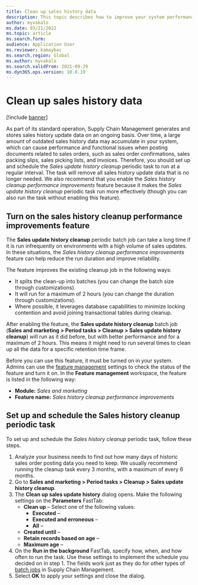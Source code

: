 ```yaml
---
title: Clean up sales history data
description: This topic describes how to improve your system performance by scheduling the Sales update history cleanup periodic task to run at a regular interval
author: myvakalo
ms.date: 03/21/2022
ms.topic: article
ms.search.form:
audience: Application User
ms.reviewer: kamaybac
ms.search.region: Global
ms.author: myvakalo
ms.search.validFrom: 2021-09-29
ms.dyn365.ops.version: 10.0.19
---
```


# Clean up sales history data

[!include [banner](../includes/banner.md)]

As part of its standard operation, Supply Chain Management generates and stores sales history update data on an ongoing basis. Over time, a large amount of outdated sales history data may accumulate in your system, which can cause performance and functional issues when posting documents related to sales orders, such as sales order confirmations, sales packing slips, sales picking lists, and invoices. Therefore, you should set up and schedule the *Sales update history cleanup* periodic task to run at a regular interval. The task will remove all sales history update data that is no longer needed. We also recommend that you enable the *Sales history cleanup performance improvements* feature because it makes the *Sales update history cleanup* periodic task run more effectively (though you can also run the task without enabling this feature).

## Turn on the sales history cleanup performance improvements feature

The **Sales update history cleanup** periodic batch job can take a long time if it is run infrequently on environments with a high volume of sales updates. In these situations, the *Sales history cleanup performance improvements* feature can help reduce the run duration and improve reliability.

The feature improves the existing cleanup job in the following ways:

- It splits the clean-up into batches (you can change the batch size through customizations).
- It will run for a maximum of 2 hours (you can change the duration through customizations).
- Where possible, it leverages database capabilities to minimize locking contention and avoid joining transactional tables during cleanup.

After enabling the feature, the **Sales update history cleanup** batch job (**Sales and marketing \> Period tasks \> Cleanup \> Sales update history cleanup**) will run as it did before, but with better performance and for a maximum of 2 hours. This means it might need to run several times to clean up all the data for a specific retention time frame.

Before you can use this feature, it must be turned on in your system. Admins can use the [feature management](../../fin-ops-core/fin-ops/get-started/feature-management/feature-management-overview.md) settings to check the status of the feature and turn it on. In the **Feature management** workspace, the feature is listed in the following way:

- **Module:** *Sales and marketing*
- **Feature name:** *Sales history cleanup performance improvements*

## Set up and schedule the Sales history cleanup periodic task

To set up and schedule the *Sales history cleanup* periodic task, follow these steps.

1. Analyze your business needs to find out how many days of historic sales order posting data you need to keep. We usually recommend running the cleanup task every 3 months, with a maximum of every 6 months.
1. Go to **Sales and marketing > Period tasks > Cleanup > Sales update history cleanup**.
1. The **Clean up sales update history** dialog opens. Make the following settings on the **Parameters** FastTab:
    - **Clean up** – <!-- KFM: Description needed --> Select one of the following values:
        - **Executed** – <!-- KFM: Description needed -->
        - **Executed and erroneous** – <!-- KFM: Description needed -->
        - **All** –  <!-- KFM: Description needed -->
    - **Created until** –<!-- KFM: Description needed -->
    - **Retain records based on age** –<!-- KFM: Description needed -->
    - **Maximum age** – <!-- KFM: Description needed -->
1. On the **Run in the background** FastTab, specify how, when, and how often to run the task. Use these settings to implement the schedule you decided on in step 1. The fields work just as they do for other types of [batch jobs](../../fin-ops-core/dev-itpro/sysadmin/batch-processing-overview.md) in Supply Chain Management.
1. Select **OK** to apply your settings and close the dialog.
